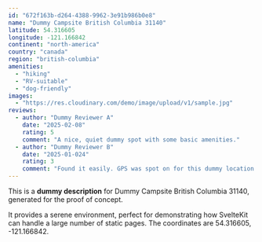 ```yaml
---
id: "672f163b-d264-4388-9962-3e91b986b0e8"
name: "Dummy Campsite British Columbia 31140"
latitude: 54.316605
longitude: -121.166842
continent: "north-america"
country: "canada"
region: "british-columbia"
amenities:
  - "hiking"
  - "RV-suitable"
  - "dog-friendly"
images:
  - "https://res.cloudinary.com/demo/image/upload/v1/sample.jpg"
reviews:
  - author: "Dummy Reviewer A"
    date: "2025-02-08"
    rating: 5
    comment: "A nice, quiet dummy spot with some basic amenities."
  - author: "Dummy Reviewer B"
    date: "2025-01-024"
    rating: 3
    comment: "Found it easily. GPS was spot on for this dummy location."
---
```


This is a **dummy description** for Dummy Campsite British Columbia 31140, generated for the proof of concept.

It provides a serene environment, perfect for demonstrating how SvelteKit can handle a large number of static pages. The coordinates are 54.316605, -121.166842.
